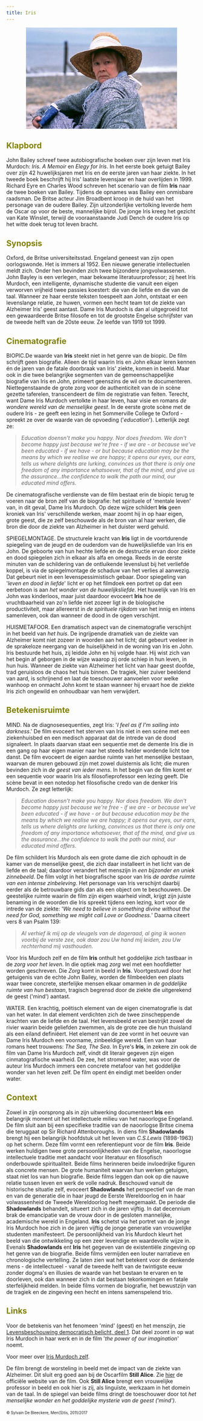 ```yaml
---
title: Iris
---
```


<center>
<img src="iris.jpg" >
</center>

<a name="KLA"></a>

## <font color="#808000">**Klapbord**</font>

John Bailey schreef twee autobiografische boeken over zijn leven met Iris Murdoch: _Iris. A Memoir_ en _Elegy for Iris_. In het eerste boek getuigt Bailey over zijn 42 huwelijksjaren met Iris en de eerste jaren van haar ziekte. In het tweede boek beschrijft hij Iris' laatste levensjaar en haar overlijden in 1999. Richard Eyre en Charles Wood schreven het scenario van de film **Iris** naar de twee boeken van Bailey. Tijdens de opnames was Bailey een onmisbare raadsman. De Britse acteur Jim Broadbent kroop in de huid van het personage van de oudere Bailey. Zijn uitzonderlijke vertolking leverde hem de Oscar op voor de beste, mannelijke bijrol. De jonge Iris kreeg het gezicht van Kate Winslet, terwijl de vooraanstaande Judi Dench de oudere Iris op het witte doek terug tot leven bracht.

<a name="SYN"></a>

## <font color="#808000">**Synopsis**</font>

Oxford, de Britse universiteitsstad. Engeland geneest van zijn open oorlogswonde. Het is immers al 1952. Een nieuwe generatie intellectuelen meldt zich. Onder hen bevinden zich twee bijzondere jongvolwassenen. John Bayley is een verlegen, maar bekwame literatuurprofessor; zij heet Iris Murdoch, een intelligente, dynamische studente die vanuit een eigen verworven vrijheid twee passies koestert: die van de liefde en die van de taal. Wanneer ze haar eerste teksten toespeelt aan John, ontstaat er een levenslange relatie, ze huwen, vormen een hecht team tot de ziekte van Alzheimer Iris' geest aantast. Dame Iris Murdoch is dan al uitgegroeid tot een gewaardeerde Britse filosofe en tot de grootste Engelse schrijfster van de tweede helft van de 20ste eeuw. Ze leefde van 1919 tot 1999.

<a name="CIN"></a>

## <font color="#808000">**Cinematografie**</font>

<span class="menstis">BIOPIC</span>.De waarde van **Iris** steekt niet in het genre van de biopic. De film schrijft geen biografie. Alleen de tijd waarin Iris en John elkaar leren kennen én de jaren van de fatale doorbraak van Iris' ziekte, komen in beeld. Maar ook in die twee belangrijke segmenten van de gemeenschappelijke biografie van Iris en John, primeert geenszins de wil om te documenteren. Niettegenstaande de grote zorg voor de authenticiteit van de in scène gezette taferelen, transcendeert de film de registratie van feiten. Terecht, want Dame Iris Murdoch vertolkte in haar leven, haar visie en romans _de wondere wereld van de menselijke geest_. In de eerste grote scène met de oudere Iris - ze geeft een lezing in het Sommerville College te Oxford - spreekt ze over de waarde van de opvoeding ('_education_'). Letterlijk zegt ze:

>_Education doensn't make you happy. Nor does freedom. We don't become happy just because we're free - if we are - or because we've been educated - if we have - or but because education may be the means by which we realise we are happy; it opens our eyes, our ears, tells us where delights are lurking, convinces us that there is only one freedom of any importance whatsoever, that of the mind, and give us the assurance...the confidence to walk the path our mind, our educated mind offers._ 

 De cinematografische verdienste van de film bestaat erin de biopic terug te voeren naar de bron zelf van de biografie: het spirituele of 'mentale leven' van, in dit geval, Dame Iris Murdoch. Op deze wijze schildert **Iris** geen kroniek van Iris' verschillende werken, maar zoomt hij in op haar eigen, grote geest, die ze zelf beschouwde als de bron van al haar werken, die bron die door de ziekte van Alzheimer in het duister werd gehuld.

<span class="menstis">SPIEGELMONTAGE</span>. De structurele kracht van **Iris** ligt in de voortdurende spiegeling van de jeugd en de ouderdom van de huwelijksliefde van Iris en John. De geboorte van hun hechte liefde en de destructie ervan door ziekte en dood spiegelen zich in elkaar als alfa en omega. Reeds in de eerste minuten van de schildering van de ontluikende levenslust bij het verliefde koppel, is via de spiegelmontage de schaduw van het verlies al aanwezig. Dat gebeurt niet in een levenspessimistisch gebaar. Door spiegeling van '_leven en dood in liefde_' licht er op het filmdoek een portret op dat een eerbetoon is aan _het wonder van de huwelijksliefde_. Het huwelijk van Iris en John was kinderloos, maar juist daardoor evoceert **Iris** hoe de vruchtbaarheid van zo'n liefde niet zozeer ligt in de biologische productiviteit, maar allereerst in _de spirituele rijkdom_ van het innig en intens samenleven, ook dan wanneer de dood in de ogen verschijnt.

<span class="menstis">HUISMETAFOOR</span>. Een dramatisch aspect van de cinematografie verschijnt in het beeld van _het huis_. De ingrijpende dramatiek van de ziekte van Alzheimer komt niet zozeer in woorden aan het licht; dat gebeurt veeleer in de sprakeloze neergang van de huiselijkheid in de woning van Iris en John. Iris bestuurde het huis, zij leidde John en hij volgde haar. Hij wist zich van het begin af geborgen in de wijze waarop zij orde schiep in hun leven, in hun huis. Wanneer de ziekte van Alzheimer het licht van haar geest doofde, trad geruisloos de chaos het huis binnen. De tragiek, hier zuiver beeldend van aard, is schrijnend en laat de toeschouwer aanvoelen voor welke wanhoop en onmacht John komt te staan wanneer hij ervaart hoe de ziekte Iris zich ongewild en onhoudbaar van hem verwijdert.

<a name="BET"></a>

## <font color="#808000">**Betekenisruimte**</font>

<span class="menstis">MIND</span>. Na de diagnosesequenties, zegt Iris: '_I feel as if I'm sailing into darkness_.' De film evoceert het sterven van Iris niet in een scéne met een ziekenhuisbed en een medisch apparaat dat de intrede van de dood signaleert. In plaats daarvan staat een sequentie met de demente Iris die in een gang op haar eigen manier naar het steeds helder wordende licht toe danst. De film evoceert de eigen aardse ruimte van het menselijke bestaan, waarvan de muren gebouwd zijn met zowel duisternis als licht; die muren bevinden zich in _de geest van ieder mens_. In het begin van de film komt er een sequentie voor waarin Iris als filosofieprofessor een lezing geeft. Die scène bevat in een notedop het filosofische credo van de denker Iris Murdoch. Ze zegt letterlijk:

>_Education doensn't make you happy. Nor does freedom. We don't become happy just because we're free - if we are - or because we've been educated - if we have - or but because education may be the means by which we realise we are happy; it opens our eyes, our ears, tells us where delights are lurking, convinces us that there is only one freedom of any importance whatsoever, that of the mind, and give us the assurance...the confidence to walk the path our mind, our educated mind offers._ 

De film schildert Iris Murdoch als een grote dame die zich ophoudt in de kamer van de menselijke geest, die zich daar installeert in het licht van de liefde en de taal; daardoor verandert het menszijn in _een bijzonder en uniek zinnebeeld_. De film volgt in het biografische spoor van Iris _de aardse ruimte van een intense zinbeleving_. Het personage van Iris verschijnt daarbij eerder als de betrouwbare gids dan als een object om te beschouwen. De geestelijke ruimte waarin de film zijn eigen waarheid vindt, krijgt zijn juiste benaming in de woorden die Iris spreekt tijdens een lezing, kort voor de intrede van de ziekte: '_We need to believe in something divine without the need for God, something we might call Love or Goodness._' Daarna citeert vers 8 van Psalm 139:

>_Al verhief ik mij op de vleugels van de dageraad, al ging ik wonen voorbij de verste zee, ook daar zou Uw hand mij leiden, zou Uw rechterhand mij vasthouden._

 Voor Iris Murdoch zelf en de film **Iris** onthult het goddelijke zich tastbaar in de _zorg voor het leven_. In die optiek mag _zorg_ wel met een hoofdletter worden geschreven. Die _Zorg_ komt in beeld in **Iris**. Voortgestuwd door het getuigenis van de echte John Bailey, worden de filmbeelden een plaats waar twee concrete, sterfelijke mensen elkaar omarmen in _de goddelijke ruimte van hun bestaan_, tragisch begrensd door de ziekte die uitgerekend de geest ('mind') aantast. 

<span class="menstis">WATER</span>. Een krachtig, poëtisch element van de eigen cinematografie is dat van het water. In dat element verdichten zich de twee zinscheppende krachten van de liefde en de taal. Het levensbeeld ervan bestrijkt zowel de rivier waarin beide geliefden zwemmen, als de grote zee die hun thuisland als een eiland definiëert. Het element van de zee vormt in het oeuvre van Dame Iris Murdoch een voorname, zinbeeldige wereld. Een van haar romans heet trouwens: _The Sea, The Sea_. In Eyre's **Iris**, in zekere zin ook de film van Dame Iris Murdoch zelf, vindt dit literair gegeven zijn eigen cinmatografische waarheid. De zee, het stromend water, was voor de auteur Iris Murdoch immers een concrete metafoor van het goddelijke wonder van het leven zelf. De film opent én eindigt met beelden onder water.

<a name="CON"></a>

## <font color="#808000">**Context**</font>

Zowel in zijn oorsprong als in zijn uitwerking documenteert **Iris** een belangrijk moment uit het intellectuele milieu van het naoorlogse Engeland. De film sluit aan bij een specifieke traditie van de naoorlogse Britse cinema die teruggaat op Sir Richard Attenboroughs. In diens film **Shadowlands** brengt hij een belangrijk hoofdstuk uit het leven van _C.S.Lewis_ (1898-1963) op het scherm. Deze film vormt een referentiepunt voor de film **Iris**. Beide werken huldigen twee grote persoonlijkheden van de Engelse, naoorlogse intellectuele traditie met aandacht voor literatuur en filosofisch onderbouwde spiritualiteit. Beide films herinneren beide invloedrijke figuren als concrete mensen. De grote humaniteit waarvan hun werken getuigen, staat niet los van hun biografie. Beide films leggen dan ook op die nauwe relatie tussen leven en werk de volle nadruk. Beschouwd vanuit de historische situatie zelf, evoceert **Shadowlands** het perspectief van de man en van de generatie die in haar jeugd de Eerste Wereldoorlog en in haar volwassenheid de Tweede Wereldoorlog heeft meegemaakt. De periode die **Shadowlands** behandelt, situeert zich in de jaren vijftig. In dat decennium brak de emancipatie van de vrouw door in de gesloten mannelijke, academische wereld in Engeland. **Iris** schetst via het portret van de jonge Iris Murdoch hoe zich in de jaren vijftig de jonge generatie van vrouwelijke studenten manifesteert. De persoonlijkheid van Iris Murdoch kleurt het beeld van die ontwikkeling op een zeer levendige en waardevolle wijze in. Evenals **Shadowlands** ent **Iris** het gegeven van de existentiële zingeving op het genre van de biografie. Beide films vermijden een louter narratieve en chronologische vertelling. Ze laten zien wat het betekent voor de denkende mens - de intellectueel - vanaf de tweede helft van de twintigste eeuw zonder dogma's en illusies de waarde van het bestaan te ervaren en te doorleven, ook dan wanneer zich in dat bestaan tekorkomingen en fatale sterfelijkheid melden. In beide films vormen de biografie, het bewustzijn van de tragiek en de zingeving een hecht en intens samenspelend trio.

<a name="LIN"></a>

## <font color="#808000">**Links**</font>

Voor de betekenis van het fenomeen 'mind' (geest) en het menszijn, zie [Levensbeschouwing democratisch belicht, deel 1](http://www.menstis.be/uitgeverij/Levensbeschouwing/).      Dat deel zoomt in op wat Iris Murdoch in haar werk en in de film '_the power of our imagination_' noemt.

Voor meer over [Iris Murdoch zelf](http://fass.kingston.ac.uk/research/iris-murdoch/).

De film brengt de worsteling in beeld met de impact van de ziekte van Alzheimer. Dit sluit erg goed aan bij de Oscarfilm **Still Alice**. Zie [hier](http://sonyclassics.com/stillalice) de officiële website van de film. Ook **Still Alice** brengt een vrouwelijke professor in beeld en ook hier is zij, als linguïste,  werkzaam in het domein van de taal. In de spiegel van beide films dringt de toeschouwer door tot _het menselijke wonder en het goddelijke mysterie van de geest ('mind')_. 

<font size="-2">© Sylvain De Bleeckere, Men(S)tis, 2011/2017</font>
